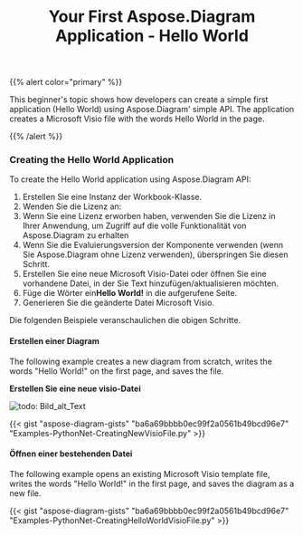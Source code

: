 ﻿---
title: Your First Aspose.Diagram Application - Hello World
type: docs
weight: 30
url: /de/python-net/your-first-aspose-diagram-application-hello-world/
---
{{% alert color="primary" %}}

This beginner's topic shows how developers can create a simple first application (Hello World) using Aspose.Diagram' simple API. The application creates a Microsoft Visio file with the words Hello World in the page.

{{% /alert %}}

### **Creating the Hello World Application**

To create the Hello World application using Aspose.Diagram API:

1. Erstellen Sie eine Instanz der Workbook-Klasse.
1. Wenden Sie die Lizenz an:
 1. Wenn Sie eine Lizenz erworben haben, verwenden Sie die Lizenz in Ihrer Anwendung, um Zugriff auf die volle Funktionalität von Aspose.Diagram zu erhalten
 1. Wenn Sie die Evaluierungsversion der Komponente verwenden (wenn Sie Aspose.Diagram ohne Lizenz verwenden), überspringen Sie diesen Schritt.
1. Erstellen Sie eine neue Microsoft Visio-Datei oder öffnen Sie eine vorhandene Datei, in der Sie Text hinzufügen/aktualisieren möchten.
1.  Füge die Wörter ein**Hello World!** in die aufgerufene Seite.
1. Generieren Sie die geänderte Datei Microsoft Visio.

Die folgenden Beispiele veranschaulichen die obigen Schritte.

#### **Erstellen einer Diagram**

The following example creates a new diagram from scratch, writes the words "Hello World!" on the first page, and saves the file.

**Erstellen Sie eine neue visio-Datei** 

![todo: Bild_alt_Text](your-first-aspose-diagram-application-hello-world_1.png)

{{< gist "aspose-diagram-gists" "ba6a69bbbb0ec99f2a0561b49bcd96e7" "Examples-PythonNet-CreatingNewVisioFile.py" >}}

#### **Öffnen einer bestehenden Datei**

The following example opens an existing Microsoft Visio template file, writes the words "Hello World!" in the first page, and saves the diagram as a new file.

{{< gist "aspose-diagram-gists" "ba6a69bbbb0ec99f2a0561b49bcd96e7" "Examples-PythonNet-CreatingHelloWorldVisioFile.py" >}}
